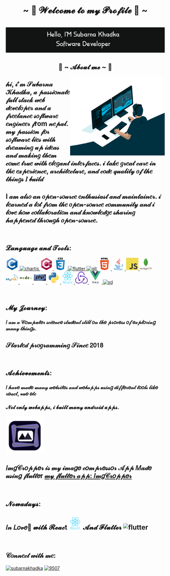 <body>
<h1 align="center">~ 💖 𝓦𝓮𝓵𝓬𝓸𝓶𝓮 𝓽𝓸 𝓶𝔂 𝓟𝓻𝓸𝓯𝓲𝓵𝓮 💖 ~</h1>
<br>
  <div align="center">
<img src="https://github.com/SubarnaKhadka/SubarnaKhadka/blob/main/profilegithub.png">
</div>
<div>
<h2 align="center"> 📢  ~ 𝓐𝓫𝓸𝓾𝓽 𝓶𝓮 ~ 📢  </h2>
  <img src="https://github.com/SubarnaKhadka/SubarnaKhadka/blob/main/code.gif" align="right" width = "300px" height = "250px">
 <h2> 𝒽𝒾, 𝒾'𝓂  𝒮𝓊𝒷𝒶𝓇𝓃𝒶 𝒦𝒽𝒶𝒹𝓀𝒶, 𝒶 𝓅𝒶𝓈𝓈𝒾𝑜𝓃𝒶𝓉𝑒  𝒻𝓊𝓁𝓁 𝓈𝓉𝒶𝒸𝓀 𝓌𝑒𝒷 𝒹𝑒𝓋𝑒𝓁𝑜𝓅𝑒𝓇 𝒶𝓃𝒹 𝒶 𝒻𝓇𝑒𝑒𝓁𝒶𝓃𝒸𝑒 𝓈𝑜𝒻𝓉𝓌𝒶𝓇𝑒 𝑒𝓃𝑔𝒾𝓃𝑒𝑒𝓇 𝒻rom 𝓃𝑒𝓅𝒶𝓁. 𝓂𝓎 𝓅𝒶𝓈𝓈𝒾𝑜𝓃 𝒻𝑜𝓇 𝓈𝑜𝒻𝓉𝓌𝒶𝓇𝑒 𝓁𝒾𝑒𝓈 𝓌𝒾𝓉𝒽 𝒹𝓇𝑒𝒶𝓂𝒾𝓃𝑔 𝓊𝓅 𝒾𝒹𝑒𝒶𝓈 𝒶𝓃𝒹 𝓂𝒶𝓀𝒾𝓃𝑔 𝓉𝒽𝑒𝓂 𝒸𝑜𝓂𝑒 𝓉𝓇𝓊𝑒 𝓌𝒾𝓉𝒽 𝑒𝓁𝑒𝑔𝒶𝓃𝓉 𝒾𝓃𝓉𝑒𝓇𝒻𝒶𝒸𝑒𝓈. 𝒾 𝓉𝒶𝓀𝑒 𝑔𝓇𝑒𝒶𝓉 𝒸𝒶𝓇𝑒 𝒾𝓃 𝓉𝒽𝑒 𝑒𝓍𝓅𝑒𝓇𝒾𝑒𝓃𝒸𝑒, 𝒶𝓇𝒸𝒽𝒾𝓉𝑒𝒸𝓉𝓊𝓇𝑒, 𝒶𝓃𝒹 𝒸𝑜𝒹𝑒 𝓆𝓊𝒶𝓁𝒾𝓉𝓎 𝑜𝒻 𝓉𝒽𝑒 𝓉𝒽𝒾𝓃𝑔𝓈 𝐼 𝒷𝓊𝒾𝓁𝒹</h2>
<h2>I 𝒶𝓂 𝒶𝓁𝓈𝑜 𝒶𝓃 𝑜𝓅𝑒𝓃-𝓈𝑜𝓊𝓇𝒸𝑒 𝑒𝓃𝓉𝒽𝓊𝓈𝒾𝒶𝓈𝓉 𝒶𝓃𝒹 𝓂𝒶𝒾𝓃𝓉𝒶𝒾𝓃𝑒𝓇. 𝒾 𝓁𝑒𝒶𝓇𝓃𝑒𝒹 𝒶 𝓁𝑜𝓉 𝒻𝓇𝑜𝓂 𝓉𝒽𝑒 𝑜𝓅𝑒𝓃-𝓈𝑜𝓊𝓇𝒸𝑒 𝒸𝑜𝓂𝓂𝓊𝓃𝒾𝓉𝓎 𝒶𝓃𝒹 𝒾 𝓁𝑜𝓋𝑒 𝒽𝑜𝓌 𝒸𝑜𝓁𝓁𝒶𝒷𝑜𝓇𝒶𝓉𝒾𝑜𝓃 𝒶𝓃𝒹 𝓀𝓃𝑜𝓌𝓁𝑒𝒹𝑔𝑒 𝓈𝒽𝒶𝓇𝒾𝓃𝑔 𝒽𝒶𝓅𝓅𝑒𝓃𝑒𝒹 𝓉𝒽𝓇𝑜𝓊𝑔𝒽 𝑜𝓅𝑒𝓃-𝓈𝑜𝓊𝓇𝒸𝑒.</h2>
<br>
 <h2 align="left">𝓛𝓪𝓷𝓰𝓾𝓪𝓰𝓮 𝓪𝓷𝓭 𝓣𝓸𝓸𝓵𝓼:</h2>
<p align="left"> <a href="https://www.cprogramming.com/" target="_blank" rel="noreferrer"> <img src="https://raw.githubusercontent.com/devicons/devicon/master/icons/c/c-original.svg" alt="c" width="40" height="40"/> </a> <a href="https://www.chartjs.org" target="_blank" rel="noreferrer"> <img src="https://www.chartjs.org/media/logo-title.svg" alt="chartjs" width="40" height="40"/> </a> <a href="https://www.w3schools.com/cpp/" target="_blank" rel="noreferrer"> <img src="https://raw.githubusercontent.com/devicons/devicon/master/icons/cplusplus/cplusplus-original.svg" alt="cplusplus" width="40" height="40"/> </a> <a href="https://www.w3schools.com/css/" target="_blank" rel="noreferrer"> <img src="https://raw.githubusercontent.com/devicons/devicon/master/icons/css3/css3-original-wordmark.svg" alt="css3" width="40" height="40"/> </a> <a href="https://flutter.dev" target="_blank" rel="noreferrer"> <img src="https://www.vectorlogo.zone/logos/flutterio/flutterio-icon.svg" alt="flutter" width="40" height="40"/> </a> <a href="https://git-scm.com/" target="_blank" rel="noreferrer"> <img src="https://www.vectorlogo.zone/logos/git-scm/git-scm-icon.svg" alt="git" width="40" height="40"/> </a> <a href="https://www.w3.org/html/" target="_blank" rel="noreferrer"> <img src="https://raw.githubusercontent.com/devicons/devicon/master/icons/html5/html5-original-wordmark.svg" alt="html5" width="40" height="40"/> </a> <a href="https://www.java.com" target="_blank" rel="noreferrer"> <img src="https://raw.githubusercontent.com/devicons/devicon/master/icons/java/java-original.svg" alt="java" width="40" height="40"/> </a> <a href="https://developer.mozilla.org/en-US/docs/Web/JavaScript" target="_blank" rel="noreferrer"> <img src="https://raw.githubusercontent.com/devicons/devicon/master/icons/javascript/javascript-original.svg" alt="javascript" width="40" height="40"/> </a> <a href="https://www.mongodb.com/" target="_blank" rel="noreferrer"> <img src="https://raw.githubusercontent.com/devicons/devicon/master/icons/mongodb/mongodb-original-wordmark.svg" alt="mongodb" width="40" height="40"/> </a> <a href="https://www.mysql.com/" target="_blank" rel="noreferrer"> <img src="https://raw.githubusercontent.com/devicons/devicon/master/icons/mysql/mysql-original-wordmark.svg" alt="mysql" width="40" height="40"/> </a> <a href="https://nodejs.org" target="_blank" rel="noreferrer"> <img src="https://raw.githubusercontent.com/devicons/devicon/master/icons/nodejs/nodejs-original-wordmark.svg" alt="nodejs" width="40" height="40"/> </a> <a href="https://www.php.net" target="_blank" rel="noreferrer"> <img src="https://raw.githubusercontent.com/devicons/devicon/master/icons/php/php-original.svg" alt="php" width="40" height="40"/> </a> <a href="https://www.python.org" target="_blank" rel="noreferrer"> <img src="https://raw.githubusercontent.com/devicons/devicon/master/icons/python/python-original.svg" alt="python" width="40" height="40"/> </a> <a href="https://reactjs.org/" target="_blank" rel="noreferrer"> <img src="https://raw.githubusercontent.com/devicons/devicon/master/icons/react/react-original-wordmark.svg" alt="react" width="40" height="40"/> </a> <a href="https://redux.js.org" target="_blank" rel="noreferrer"> <img src="https://raw.githubusercontent.com/devicons/devicon/master/icons/redux/redux-original.svg" alt="redux" width="40" height="40"/> </a> <a href="https://vuejs.org/" target="_blank" rel="noreferrer"> <img src="https://raw.githubusercontent.com/devicons/devicon/master/icons/vuejs/vuejs-original-wordmark.svg" alt="vuejs" width="40" height="40"/> </a> <a href="https://www.adobe.com/products/xd.html" target="_blank" rel="noreferrer"> <img src="https://cdn.worldvectorlogo.com/logos/adobe-xd.svg" alt="xd" width="40" height="40"/> </a> </p>
  <br> 
  <h2 align="left">𝓜𝔂 𝓙𝓸𝓾𝓻𝓷𝓮𝔂:</h2>
  <h3> 𝐼 𝒶𝓂 𝒶  𝒞𝑜𝓂𝓅𝓊𝓉𝑒𝓇 𝓈𝒸𝒾𝑒𝓃𝒸𝑒 𝓈𝓉𝓊𝒹𝑒𝓃𝓉  𝓈𝓉𝒾𝓁𝓁 𝑜𝓃 𝓉𝒽𝑒 𝓅𝓇𝑜𝒸𝑒𝓈𝓈 𝑜𝒻 𝑒𝓍𝓅𝓁𝑜𝓇𝒾𝓃𝑔 𝓂𝒶𝓃𝓎 𝓉𝒽𝒾𝓃𝑔𝓈.</h3>
  <h2> 𝒮𝓉𝒶𝓇𝓉𝑒𝒹 𝓅𝓇𝑜𝑔𝓇𝒶𝓂𝓂𝒾𝓃𝑔 𝒮𝒾𝓃𝒸𝑒 𝟤𝟢𝟣𝟪</h2>
  <br>
  <h2 align="left"> 𝓐𝓬𝓱𝓲𝓮𝓿𝓮𝓶𝓮𝓷𝓽𝓼:</h2>
  <h3>𝐼 𝒽𝒶𝓋𝑒 𝓂𝒶𝒹𝑒 𝓂𝒶𝓃𝓎 𝓌𝑒𝒷𝓈𝒾𝓉𝑒𝓈 𝒶𝓃𝒹 𝓌𝑒𝒷𝒶𝓅𝓅𝓈 𝓊𝓈𝒾𝓃𝑔 𝒹𝒾𝒻𝒻𝑒𝓇𝑒𝓃𝓉 𝓉𝑜𝑜𝓁𝓈 𝓁𝒾𝓀𝑒 𝓇𝑒𝒶𝒸𝓉, 𝓋𝓊𝑒 𝑒𝓉𝒸 </h3>
  <h3> 𝓝𝓸𝓽 𝓸𝓷𝓵𝔂 𝔀𝓮𝓫𝓪𝓹𝓹𝓼, 𝓲 𝓫𝓾𝓲𝓵𝓽 𝓶𝓪𝓷𝔂 𝓪𝓷𝓭𝓻𝓸𝓲𝓭 𝓪𝓹𝓹𝓼.</h3>
  <div>
  <img  src= "https://github.com/SubarnaKhadka/SubarnaKhadka/blob/main/appstore.png" width = "120px" height="120px" >
  <h2> 𝐼𝓂𝑔𝒞𝓇𝑜𝓅𝓅𝑒𝓇 𝒾𝓈  𝓂𝓎 𝒾𝓂𝒶𝑔𝑒 𝒸𝑜𝓂𝓅𝓇𝑒𝓈𝓈𝑜𝓇 𝒜𝓅𝓅 𝑀𝒶𝒹𝑒 𝓊𝓈𝒾𝓃𝑔 𝒻𝓁𝓊𝓉𝓉𝑒r
<a href="https://play.google.com/store/apps/details?id=com.technicalcreation.imgcropper&hl=en&gl=US" > 𝓂𝓎 𝒻𝓁𝓊𝓉𝓉𝑒𝓇 𝒶𝓅𝓅: 𝐼𝓂𝑔𝒞𝓇𝑜𝓅𝓅𝑒𝓇 </a>
    </h2>
  </div>
  <br>
  <h2 align="left">𝓝𝓸𝔀𝓪𝓭𝓪𝔂𝓼:</h2>
  <h2>𝐼𝓃 𝐿𝑜𝓋𝑒💖 𝔀𝓲𝓽𝓱 𝓡𝓮𝓪𝓬t <img src="https://raw.githubusercontent.com/devicons/devicon/master/icons/react/react-original-wordmark.svg" alt="react" width="40" height="40"/> 𝓐𝓷𝓭 𝓕𝓵𝓾𝓽𝓽𝓮𝓻 <img src="https://www.vectorlogo.zone/logos/flutterio/flutterio-icon.svg" alt="flutter" width="40" height="40"/> </a></h2> 
  <br>
  <h2 align="left">𝒞𝑜𝓃𝓃𝑒𝒸𝓉 𝓌𝒾𝓉𝒽 𝓂𝑒:</h2>
<p align="left">
  <a href="https://linkedin.com/in/subarnakhadka" target="blank"><img align="center" src="https://raw.githubusercontent.com/rahuldkjain/github-profile-readme-generator/master/src/images/icons/Social/linked-in-alt.svg" alt="subarnakhadka" height="40" width="60" /></a>
<a href="https://discord.gg/9507" target="blank"><img align="center" src="https://raw.githubusercontent.com/rahuldkjain/github-profile-readme-generator/master/src/images/icons/Social/discord.svg" alt="9507" height="40" width="60" /></a>
</p>

